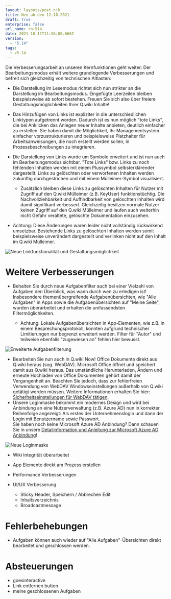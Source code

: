 ```yaml
---
layout: layouts/post.njk
title: Neu ab dem 12.10.2021
draft: true
enterprise: false
url_name: rn-514
date: 2021-10-11T11:56:00.666Z
version:
  - "5.14"
tags:
  - v5.14
---
```

Die Verbesserungsarbeit an unseren Kernfunktionen geht weiter: Der Bearbeitungsmodus erhält weitere grundlegende Verbesserungen und befreit sich gleichzeitig von technischen Altlasten:

* Die Darstellung im Lesemodus richtet sich nun strikter an die Darstellung im Bearbeitungsmodus. Eingefügte Leerzeilen bleiben beispielsweise ab sofort bestehen. Freuen Sie sich also über freiere Gestaltungsmöglichkeiten Ihrer Q.wiki Inhalte! 
* Das Hinzufügen von Links ist expliziter in die unterschiedlichen Linktypen aufgetrennt worden. Dadurch ist es nun möglich "tote Links", die bei Anklicken das Anlegen neuer Inhalte anbieten, deutlich einfacher zu erstellen. Sie haben damit die Möglichkeit, Ihr Managementsystem einfacher vorzustrukturieren und beispielsweise Platzhalter für Arbeitsanweisungen, die noch erstellt werden sollen, in Prozessbeschreibungen zu integrieren.
* Die Darstellung von Links wurde um Symbole erweitert und ist nun auch im Bearbeitungsmodus sichtbar. "Tote Links" bzw. Links zu noch fehlenden Inhalten werden mit einem Plussymbol selbsterklärender dargestellt. Links zu gelöschten oder verworfenen Inhalten werden zukünftig durchgestrichen und mit einem Mülleimer-Symbol visualisiert.

  * Zusätzlich bleiben diese Links zu gelöschten Inhalten für Nutzer mit Zugriff auf den Q.wiki Mülleimer (z.B. KeyUser) funktionstüchtig. Die Nachvollziehbarkeit und Auffindbarkeit von gelöschten Inhalten wird damit signifikant verbessert. Gleichzeitig besitzen normale Nutzer keinen Zugriff auf den Q.wiki Mülleimer und laufen auch weiterhin nicht Gefahr veraltete, gelöschte Dokumentation einzusehen.
* Achtung: Diese Änderungen waren leider nicht vollständig rückwirkend umsetzbar. Bestehende Links zu gelöschten Inhalten werden somit beispielsweise unverändert dargestellt und verlinken nicht auf den Inhalt im Q.wiki Mülleimer.

![](/images/gif-bearbeitungsmodus.gif "Neue Linkfunktionalität und Gestaltungsmöglichkeit")

# Weitere Verbesserungen

* Behalten Sie durch neue Aufgabenfilter auch bei einer Vielzahl von Aufgaben den Überblick, was wann durch wen zu erledigen ist! Insbesondere themenübergreifende Aufgabenübersichten, wie "Alle Aufgaben" in Apps sowie die Aufgabenübersichten auf "Meine Seite", wurden überarbeitet und erhalten die umfassendsten Filtermöglichkeiten.

  * Achtung: Lokale Aufgabenübersichten in App-Elementen, wie z.B. in einem Besprechungsprotokoll, konnten aufgrund technischer Limitierungen nur begrenzt erweitert werden. Filter für "Autor" und teilweise ebenfalls "zugewiesen an" fehlen hier bewusst.

![](/images/aufgabenfilter.png "Erweiterte Aufgabenfilterung")

* Bearbeiten Sie nun auch in Q.wiki Now! Office Dokumente direkt aus Q.wiki heraus (sog. WebDAV). Microsoft Office öffnet und speichert damit aus Q.wiki heraus. Das umständliche Herunterladen, Ändern und erneute Hochladen von Office Dokumenten gehört damit der Vergangenheit an. Beachten Sie jedoch, dass zur fehlerfreien Verwendung von WebDAV Windowseinstellungen außerhalb von Q.wiki getätigt werden müssen. Weitere Informationen erhalten Sie hier: [Sicherheitseinstellungen für WebDAV tätigen](https://releases.modell-aachen.de/faq/webdav.html).
* Unsere Loginmaske bekommt ein modernes Design und wird bei Anbindung an eine Nutzerverwaltung (z.B. Azure AD) nun in korrekter Reihenfolge angezeigt: Als erstes der Unternehmenslogin und dann der Login mit Benutzername sowie Passwort. \
  Sie haben noch keine Microsoft Azure AD Anbindung? Dann schauen Sie in unsere [Detailinformation und Anleitung zur Microsoft Azure AD Anbindung](https://releases.modell-aachen.de/faq/microsoft-azure-ad.html)!

![](/images/login.png "Neue Loginmaske")

* Wiki Integrität überarbeitet
* App Elemente direkt am Prozess erstellen
* Performance Verbesserungen
* UI/UX Verbesserung

  * Sticky Header, Speichern / Abbrechen Edit
  * Inhaltsverzeichnis
  * Broadcastmessage

# Fehlerbehebungen

* Aufgaben können auch wieder auf "Alle Aufgaben"-Übersichten direkt bearbeitet und geschlossen werden.

# Absteuerungen

* goesinteractive
* Link entfernen button
* meine geschlossenen Aufgaben
